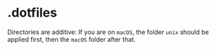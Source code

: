 # .dotfiles

Directories are additive: If you are on `macOS`, the folder `unix` should be applied first, then the `macOS` folder after that.
